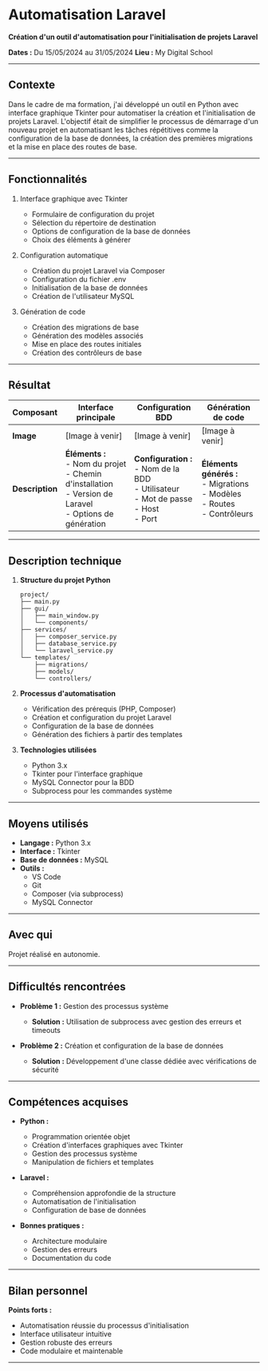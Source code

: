 # Automatisation Laravel
**Création d'un outil d'automatisation pour l'initialisation de projets Laravel**

**Dates :** Du 15/05/2024 au 31/05/2024
**Lieu :** My Digital School

---

## Contexte

Dans le cadre de ma formation, j'ai développé un outil en Python avec interface graphique Tkinter pour automatiser la création et l'initialisation de projets Laravel. L'objectif était de simplifier le processus de démarrage d'un nouveau projet en automatisant les tâches répétitives comme la configuration de la base de données, la création des premières migrations et la mise en place des routes de base.

---

## Fonctionnalités

1. Interface graphique avec Tkinter
   - Formulaire de configuration du projet
   - Sélection du répertoire de destination
   - Options de configuration de la base de données
   - Choix des éléments à générer

2. Configuration automatique
   - Création du projet Laravel via Composer
   - Configuration du fichier .env
   - Initialisation de la base de données
   - Création de l'utilisateur MySQL

3. Génération de code
   - Création des migrations de base
   - Génération des modèles associés
   - Mise en place des routes initiales
   - Création des contrôleurs de base

---

## Résultat

| **Composant**       | **Interface principale**                      | **Configuration BDD**                      | **Génération de code**                    |
|----------------|----------------------------------------|-----------------------------------------|------------------------------------|
| **Image**      | [Image à venir] | [Image à venir] | [Image à venir] |
| **Description**    | **Éléments :**<br>- Nom du projet<br>- Chemin d'installation<br>- Version de Laravel<br>- Options de génération | **Configuration :**<br>- Nom de la BDD<br>- Utilisateur<br>- Mot de passe<br>- Host<br>- Port | **Éléments générés :**<br>- Migrations<br>- Modèles<br>- Routes<br>- Contrôleurs |

--- 

## Description technique

1. **Structure du projet Python**
   ```
   project/
   ├── main.py
   ├── gui/
   │   ├── main_window.py
   │   └── components/
   ├── services/
   │   ├── composer_service.py
   │   ├── database_service.py
   │   └── laravel_service.py
   └── templates/
       ├── migrations/
       ├── models/
       └── controllers/
   ```

2. **Processus d'automatisation**
   - Vérification des prérequis (PHP, Composer)
   - Création et configuration du projet Laravel
   - Configuration de la base de données
   - Génération des fichiers à partir des templates

3. **Technologies utilisées**
   - Python 3.x
   - Tkinter pour l'interface graphique
   - MySQL Connector pour la BDD
   - Subprocess pour les commandes système

---

## Moyens utilisés

- **Langage :** Python 3.x
- **Interface :** Tkinter
- **Base de données :** MySQL
- **Outils :** 
  - VS Code
  - Git
  - Composer (via subprocess)
  - MySQL Connector

---

## Avec qui

Projet réalisé en autonomie.

---

## Difficultés rencontrées

- **Problème 1 :** Gestion des processus système
  - **Solution :** Utilisation de subprocess avec gestion des erreurs et timeouts

- **Problème 2 :** Création et configuration de la base de données
  - **Solution :** Développement d'une classe dédiée avec vérifications de sécurité

---

## Compétences acquises

- **Python :**
  - Programmation orientée objet
  - Création d'interfaces graphiques avec Tkinter
  - Gestion des processus système
  - Manipulation de fichiers et templates

- **Laravel :**
  - Compréhension approfondie de la structure
  - Automatisation de l'initialisation
  - Configuration de base de données

- **Bonnes pratiques :**
  - Architecture modulaire
  - Gestion des erreurs
  - Documentation du code

---

## Bilan personnel

**Points forts :**
- Automatisation réussie du processus d'initialisation
- Interface utilisateur intuitive
- Gestion robuste des erreurs
- Code modulaire et maintenable

---